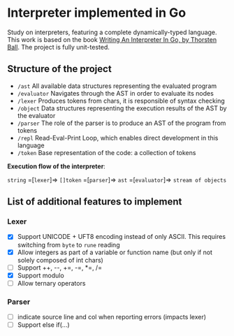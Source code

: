# Interpreter implemented in Go
Study on interpreters, featuring a complete dynamically-typed language. This work is based on the book [Writing An Interpreter In Go, by Thorsten Ball](https://interpreterbook.com/). The project is fully unit-tested.

## Structure of the project
- `/ast` All available data structures representing the evaluated program
- `/evaluator` Navigates through the AST in order to evaluate its nodes
- `/lexer` Produces tokens from chars, it is responsible of syntax checking
- `/object` Data structures representing the execution results of the AST by the evaluator
- `/parser` The role of the parser is to produce an AST of the program from tokens
- `/repl` Read-Eval-Print Loop, which enables direct development in this language
- `/token` Base representation of the code: a collection of tokens

**Execution flow of the interpreter**:

`string` =[`lexer`]=> `[]token` =[`parser`]=> `ast` =[`evaluator`]=> `stream of objects`

## List of additional features to implement
### Lexer
- [x] Support UNICODE + UFT8 encoding instead of only ASCII. This requires switching from `byte` to `rune` reading
- [x] Allow integers as part of a variable or function name (but only if not solely composed of int chars)
- [ ] Support ++, --, +=, -=, *=, /=
- [x] Support modulo
- [ ] Allow ternary operators

### Parser
- [ ] indicate source line and col when reporting errors (impacts lexer)
- [ ] Support else if(...)
